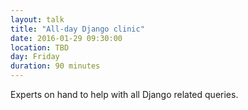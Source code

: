 ```yaml
---
layout: talk
title: "All-day Django clinic"
date: 2016-01-29 09:30:00
location: TBD
day: Friday
duration: 90 minutes
---
```


Experts on hand to help with all Django related queries.
